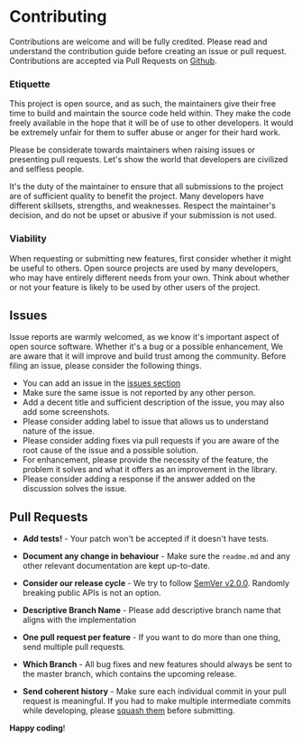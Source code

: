 # Contributing

Contributions are welcome and will be fully credited. Please read and understand the contribution guide before creating an issue or pull request. Contributions are accepted via Pull Requests on [Github](https://github.com/theSudoSuutech/filament-blog).

### Etiquette
This project is open source, and as such, the maintainers give their free time to build and maintain the source code held within. They make the code freely available in the hope that it will be of use to other developers. It would be extremely unfair for them to suffer abuse or anger for their hard work.

Please be considerate towards maintainers when raising issues or presenting pull requests. Let's show the world that developers are civilized and selfless people.

It's the duty of the maintainer to ensure that all submissions to the project are of sufficient quality to benefit the project. Many developers have different skillsets, strengths, and weaknesses. Respect the maintainer's decision, and do not be upset or abusive if your submission is not used.

### Viability
When requesting or submitting new features, first consider whether it might be useful to others. Open source projects are used by many developers, who may have entirely different needs from your own. Think about whether or not your feature is likely to be used by other users of the project.

## Issues
Issue reports are warmly welcomed, as we know it's important aspect of open source software. Whether it's a bug or a possible enhancement, We are aware that it will improve and build trust among the community. Before filing an issue, please consider the following things.

- You can add an issue in the [issues section](https://github.com/theSudoSuutech/filament-blog/issues)
- Make sure the same issue is not reported by any other person.
- Add a decent title and sufficient description of the issue, you may also add some screenshots.
- Please consider adding label to issue that allows us to understand nature of the issue.
- Please consider adding fixes via pull requests if you are aware of the root cause of the issue and a possible solution.
- For enhancement, please provide the necessity of the feature, the problem it solves and what it offers as an improvement in the library.
- Please consider adding a response if the answer added on the discussion solves the issue.

## Pull Requests

- **Add tests!** - Your patch won't be accepted if it doesn't have tests.

- **Document any change in behaviour** - Make sure the `readme.md` and any other relevant documentation are kept up-to-date.

- **Consider our release cycle** - We try to follow [SemVer v2.0.0](http://semver.org/). Randomly breaking public APIs is not an option.

- **Descriptive Branch Name** - Please add descriptive branch name that aligns with the implementation 
- **One pull request per feature** - If you want to do more than one thing, send multiple pull requests.
- **Which Branch** - All bug fixes and new features should always be sent to the master branch, which contains the upcoming release.

- **Send coherent history** - Make sure each individual commit in your pull request is meaningful. If you had to make multiple intermediate commits while developing, please [squash them](http://www.git-scm.com/book/en/v2/Git-Tools-Rewriting-History#Changing-Multiple-Commit-Messages) before submitting.


**Happy coding**!
